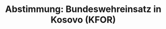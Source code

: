 ---
abstimmung:
  abstimmung: 1
  bundestagssitzung: 108
  legislaturperiode: 19
categories:
- Todo
data:
- title: Abstimmungsergebnis 20190628_1-data.pdf
  url: /res/2021-btw/abstimmungsergebnisse/20190628_1-data.pdf
- title: Abstimmungsergebnis 20190628_1_xls-data.xls
  url: /res/2021-btw/abstimmungsergebnisse/20190628_1_xls-data.xls
- title: Abstimmungsergebnis 20190628_1_xls-datacsv
  url: /res/2021-btw/abstimmungsergebnisse/csv/20190628_1_xls-datacsv
ergebnis:
  afd:
    enthaltung: 0
    gesamt: 91
    ja: 0
    nein: 77
    nichtabgegeben: 14
    ungueltig: 0
  bü90/gr:
    enthaltung: 4
    gesamt: 67
    ja: 54
    nein: 2
    nichtabgegeben: 7
    ungueltig: 0
  cdu/csu:
    enthaltung: 0
    gesamt: 246
    ja: 232
    nein: 0
    nichtabgegeben: 14
    ungueltig: 0
  die linke.:
    enthaltung: 0
    gesamt: 69
    ja: 0
    nein: 67
    nichtabgegeben: 2
    ungueltig: 0
  fdp:
    enthaltung: 0
    gesamt: 80
    ja: 69
    nein: 0
    nichtabgegeben: 11
    ungueltig: 0
  file: 20190628_1_xls-data.xls
  fraktionslos:
    enthaltung: 2
    gesamt: 4
    ja: 1
    nein: 0
    nichtabgegeben: 1
    ungueltig: 0
  spd:
    enthaltung: 0
    gesamt: 152
    ja: 137
    nein: 0
    nichtabgegeben: 15
    ungueltig: 0
layout: abstimmung
links:
- title: Link zu bundestag.de
  url: https://www.bundestag.de/parlament/plenum/abstimmung/abstimmung?id=610
preview: 'Deutscher Bundestag


  108. Sitzung des Deutschen Bundestages

  am Freitag, 28. Juni 2019


  Endgültiges Ergebnis der Namentlichen Abstimmung Nr. 1


  Beschlussempfehlung des Auswärtigen Ausschusses (3. Ausschuss) zu dem Antrag der

  Bundesregierung

  Fortsetzung der deutschen Beteiligung an der internationalen Sicherheitspräsenz
  in Kosovo

  (KFOR)

  Drs. 19/10421 und 19/11182'
tags:
- Todo
title: 'Abstimmung: Bundeswehreinsatz in Kosovo (KFOR)'
---